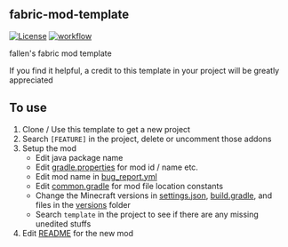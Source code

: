## fabric-mod-template

[![License](https://img.shields.io/github/license/Fallen-Breath/fabric-mod-template.svg)](http://www.gnu.org/licenses/lgpl-3.0.html)
[![workflow](https://github.com/Fallen-Breath/fabric-mod-template/actions/workflows/gradle.yml/badge.svg)](https://github.com/Fallen-Breath/fabric-mod-template/actions/workflows/gradle.yml)

fallen's fabric mod template

If you find it helpful, a credit to this template in your project will be greatly appreciated

## To use

1. Clone / Use this template to get a new project
2. Search `[FEATURE]` in the project, delete or uncomment those addons
3. Setup the mod
    - Edit java package name
    - Edit [gradle.properties](gradle.properties) for mod id / name etc.
    - Edit mod name in [bug_report.yml](.github/ISSUE_TEMPLATE/bug_report.yml)
    - Edit [common.gradle](common.gradle) for mod file location constants
    - Change the Minecraft versions in [settings.json](settings.json), [build.gradle](build.gradle), and files in the [versions](versions) folder
    - Search `template` in the project to see if there are any missing unedited stuffs
4. Edit [README](README.md) for the new mod
